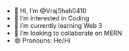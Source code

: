 - 👋 Hi, I’m @VrajShah0410
- 👀 I’m interested in Coding
- 🌱 I’m currently learning Web 3
- 💞️ I’m looking to collaborate on MERN
- 😄 Pronouns: He/Hi

<!---
VrajShah0410/VrajShah0410 is a ✨ special ✨ repository because its `README.md` (this file) appears on your GitHub profile.
You can click the Preview link to take a look at your changes.
--->
